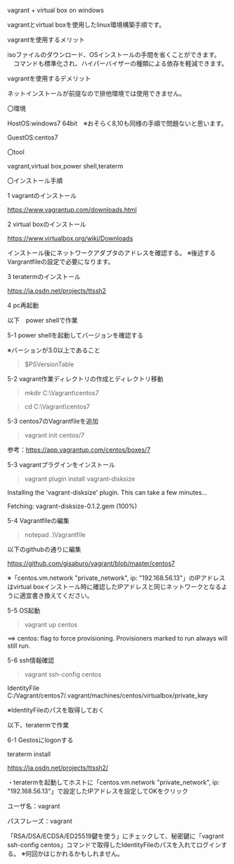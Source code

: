 vagrant + virtual box on windows

vagrantとvirtual boxを使用したlinux環境構築手順です。


vagrantを使用するメリット


  isoファイルのダウンロード、OSインストールの手間を省くことができます。
　コマンドも標準化され、ハイパーバイザーの種類による依存を軽減できます。


vagrantを使用するデメリット


  ネットインストールが前提なので排他環境では使用できません。

〇環境


HostOS:windows7 64bit　※おそらく8,10も同様の手順で問題ないと思います。


GuestOS:centos7

〇tool


vagrant,virtual box,power shell,teraterm


〇インストール手順


1 vagrantのインストール


https://www.vagrantup.com/downloads.html

2 virtual boxのインストール


https://www.virtualbox.org/wiki/Downloads

インストール後にネットワークアダプタのアドレスを確認する。
※後述するVargrantfileの設定で必要になります。

3 teratermのインストール


https://ja.osdn.net/projects/ttssh2

4 pc再起動

以下　power shellで作業


5-1 power shellを起動してバージョンを確認する


※バーションが3.0以上であること


>$PSVersionTable


5-2 vagrant作業ディレクトリの作成とディレクトリ移動


>mkdir C:\Vagrant\centos7


>cd C:\Vagrant\centos7

5-3 centos7のVagrantfileを追加


>vagrant init centos/7


参考：https://app.vagrantup.com/centos/boxes/7


5-3 vagrantプラグインをインストール


>vagrant plugin install vagrant-disksize


Installing the 'vagrant-disksize' plugin. This can take a few minutes...


Fetching: vagrant-disksize-0.1.2.gem (100%)


5-4 Vagrantfileの編集


>notepad .\Vagrantfile


以下のgithubの通りに編集


https://github.com/gisaburo/vagrant/blob/master/centos7


※「centos.vm.network "private_network", ip: "192.168.56.13"」のIPアドレスはvirtual boxインストール時に確認したIPアドレスと同じネットワークとなるように適宜書き換えてください。


5-5 OS起動


>vagrant up centos


==> centos: flag to force provisioning. Provisioners marked to run always will still run.


5-6 ssh情報確認


>vagrant ssh-config centos


IdentityFile C:/Vagrant/centos7/.vagrant/machines/centos/virtualbox/private_key


※IdentityFileのパスを取得しておく


以下、teratermで作業


6-1 Gestosにlogonする


teraterm install


https://ja.osdn.net/projects/ttssh2/


・teratermを起動してホストに「centos.vm.network "private_network", ip: "192.168.56.13"」で設定したIPアドレスを設定してOKをクリック


ユーザ名：vagrant


パスフレーズ：vagrant


「RSA/DSA/ECDSA/ED25519鍵を使う」にチェックして、秘密鍵に「vagrant ssh-config centos」コマンドで取得したIdentityFileのパスを入れてログインする。
※何回かはじかれるかもしれません。
